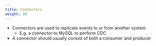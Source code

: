 ```yaml
---
title: Connectors
weight: 30
---
```


- Connectors are used to replicate events to or from another system
  - E.g. a connector to MySQL to perform CDC
- A connector should usually consist of both a consumer and producer
